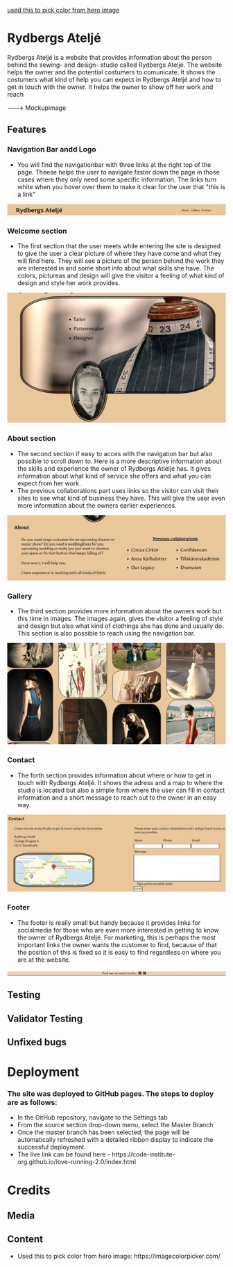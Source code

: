 
[used this to pick color from hero image](https://imagecolorpicker.com/)

# Rydbergs Ateljé

Rydbergs Ateljé is a website that provides information about the person behind the sewing- and design- studio called Rydbergs Ateljé. The website helps the owner and the potential costumers to comunicate. It shows the costumers what kind of help you can expect in Rydbergs Ateljé and how to get in touch with the owner. It helps the owner to show off her work and reach

 ---> Mockupimage

## Features

### Navigation Bar andd Logo
<ul>
<li>You will find the navigationbar with three links at the right top of the page. Theese helps the user to navigate faster down the page in those cases where they only need some specific information. The links turn white when you hover over them to make it clear for the user that "this is a link"</li>
</ul>
<img src="assets/images/nav bar.png" alt="navigation bar">

### Welcome section
<ul>
<li>The first section that the user meets while entering the site is designed to give the user a clear picture of where they have come and what they will find here. They will see a picture of the person behind the work they are interested in and some short info about what skills she have. The colors, pictureas and design will give the visitor a feeling of what kind of design and style her work provides.</li>
</ul>
<img src="assets/images/Hero image.png" alt="Welcome section">

### About section
<ul>
<li>The second section if easy to acces with the navigation bar but also possible to scroll down to. Here is a more descriptive information about the skills and experience the owner of Rydbergs Atleljé has. It gives information about what kind of service she offers and what you can expect from her work.</li>

<li>The previous collaborations part uses links so the visitor can visit their sites to see what kind of business they have. This will give the user even more information about the owners earlier experiences.</li>
</ul>
<img src="assets/images/about section.png" alt="About section">

### Gallery
<ul>
<li>The third section provides more information about the owners work but this time in images. The images again, gives the visitor a feeling of style and design but also what kind of clothings she has done and usually do.
This section is also possible to reach using the navigation bar.</li>
</ul>
<img src="assets/images/gallery.png" alt="Gallery">

### Contact
<ul>
<li>The forth section provides information about where or how to get in touch with Rydbergs Ateljé. It shows the adress and a map to where the studio is located but also a simple form where the user can fill in contact information and a short message to reach out to the owner in an easy way.</li>
</ul>
<img src="assets/images/contact section.jpg" alt="Contact section">

### Footer
<ul>
<li>The footer is really small but handy because it provides links for socialmedia for those who are even more interested in getting to know the owner of Rydbergs Ateljé. For marketing, this is perhaps the most important links the owner wants the customer to find, because of that the position of this is fixed so it is easy to find regardless on where you are at the website.</li>
</ul>
<img src="assets/images/footer.jpg" alt="Footer">

## Testing

## Validator Testing

## Unfixed bugs

# Deployment

### The site was deployed to GitHub pages. The steps to deploy are as follows:
<ul>
<li>In the GitHub repository, navigate to the Settings tab</li>
<li>From the source section drop-down menu, select the Master Branch</li>
<li>Once the master branch has been selected, the page will be automatically refreshed with a detailed ribbon display to indicate the successful deployment.</li>

<li>The live link can be found here - https://code-institute-org.github.io/love-running-2.0/index.html</li>
</ul>

# Credits

## Media

## Content
<ul>
<li>Used this to pick color from hero image: https://imagecolorpicker.com/</li>
</ul>